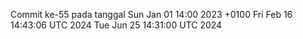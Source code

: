 Commit ke-55 pada tanggal Sun Jan 01 14:00 2023 +0100
Fri Feb 16 14:43:06 UTC 2024
Tue Jun 25 14:31:00 UTC 2024

